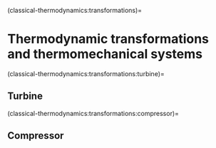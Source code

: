 <!--
```{article-info}
:author: basics
:date: "{sub-ref}`today`"
:read-time: "{sub-ref}`wordcount-minutes` min read"
```
-->

(classical-thermodynamics:transformations)=
# Thermodynamic transformations and thermomechanical systems


(classical-thermodynamics:transformations:turbine)=
## Turbine

(classical-thermodynamics:transformations:compressor)=
## Compressor





